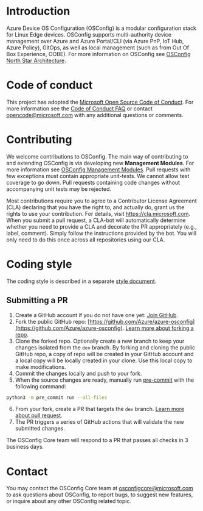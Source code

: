 # Introduction

Azure Device OS Configuration (OSConfig) is a modular configuration stack for Linux Edge devices. OSConfig supports multi-authority device management over Azure and Azure Portal/CLI (via Azure PnP, IoT Hub, Azure Policy), GitOps, as well as local management (such as from Out Of Box Experience, OOBE). For more information on OSConfig see [OSConfig North Star Architecture](docs/architecture.md).

# Code of conduct

This project has adopted the [Microsoft Open Source Code of Conduct](https://opensource.microsoft.com/codeofconduct/). For more information see the [Code of Conduct FAQ](https://opensource.microsoft.com/codeofconduct/faq/) or contact [opencode@microsoft.com](mailto:opencode@microsoft.com) with any additional questions or comments.

# Contributing

We welcome contributions to OSConfig. The main way of contributing to and extending OSConfig is via developing new **Management Modules**. For more information see [OSConfig Management Modules](docs/modules.md).
Pull requests with few exceptions must contain appropriate unit-tests. We cannot allow test coverage to go down. Pull requests containing code changes without accompanying unit tests may be rejected.


Most contributions require you to agree to a Contributor License Agreement (CLA) declaring that you have the right to, and actually do, grant us the rights to use your contribution. For details, visit https://cla.microsoft.com. When you submit a pull request, a CLA-bot will automatically determine whether you need to provide a CLA and decorate the PR appropriately (e.g., label, comment). Simply follow the instructions provided by the bot. You will only need to do this once across all repositories using our CLA.

# Coding style
The coding style is described in a separate [style document](STYLE.md).

## Submitting a PR

1. Create a GitHub account if you do not have one yet: [Join GitHub](https://github.com/join).
2. Fork the public GitHub repo: [https://github.com/Azure/azure-osconfig](https://github.com/Azure/azure-osconfig). [Learn more about forking a repo](https://docs.github.com/en/github/getting-started-with-github/fork-a-repo).
3. Clone the forked repo. Optionally create a new branch to keep your changes isolated from the `dev` branch. By forking and cloning the public GitHub repo, a copy of repo will be created in your GitHub account and a local copy will be locally created in your clone. Use this local copy to make modifications.
4. Commit the changes locally and push to your fork.
5. When the source changes are ready, manually run [pre-commit](https://pre-commit.com/) with the following command:
```bash
python3 -m pre_commit run --all-files
```
6. From your fork, create a PR that targets the `dev` branch. [Learn more about pull request](https://docs.github.com/en/desktop/contributing-and-collaborating-using-github-desktop/creating-an-issue-or-pull-request#creating-a-pull-request).
7. The PR triggers a series of GitHub actions that will validate the new submitted changes.

The OSConfig Core team will respond to a PR that passes all checks in 3 business days.

# Contact

You may contact the OSConfig Core team at [osconfigcore@microsoft.com](mailto:osconfigcore@microsoft.com) to ask questions about OSConfig, to report bugs, to suggest new features, or inquire about any other OSConfig related topic.
